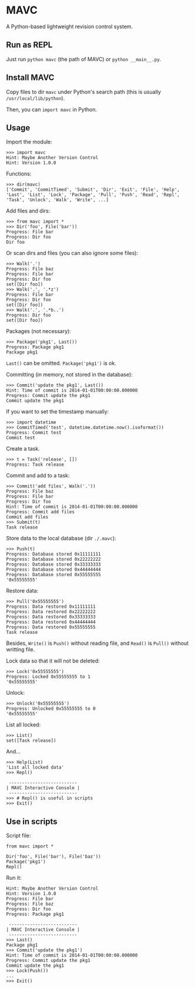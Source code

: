 MAVC
====

A Python-based lightweight revision control system.

Run as REPL
----

Just run `python mavc` (the path of MAVC) or `python __main__.py`.

Install MAVC
----

Copy files to dir `mavc` under Python's search path (this is usually `/usr/local/lib/python`).

Then, you can `import mavc` in Python.

Usage
----

Import the module:

    >>> import mavc
    Hint: Maybe Another Version Control
    Hint: Version 1.0.0

Functions:

    >>> dir(mavc)
    ['Commit', 'CommitTimed', 'Submit', 'Dir', 'Exit', 'File', 'Help', 'Last', 'List', 'Lock', 'Package', 'Pull', 'Push', 'Read', 'Repl', 'Task', 'Unlock', 'Walk', 'Write', ...]

Add files and dirs:

    >>> from mavc import *
    >>> Dir('foo', File('bar'))
    Progress: File bar
    Progress: Dir foo
    Dir foo

Or scan dirs and files (you can also ignore some files):

    >>> Walk('.')
    Progress: File baz
    Progress: File bar
    Progress: Dir foo
    set([Dir foo])
    >>> Walk('.', '.*z')
    Progress: File bar
    Progress: Dir foo
    set([Dir foo])
    >>> Walk('.', '.*b..')
    Progress: Dir foo
    set([Dir foo])

Packages (not necessary):

    >>> Package('pkg1', Last())
    Progress: Package pkg1
    Package pkg1

`Last()` can be omitted. `Package('pkg1')` is ok.

Committing (in memory, not stored in the database):

    >>> Commit('update the pkg1', Last())
    Hint: Time of commit is 2014-01-01T00:00:00.000000
    Progress: Commit update the pkg1
    Commit update the pkg1

If you want to set the timestamp manually:

    >>> import datetime
    >>> CommitTimed('test', datetime.datetime.now().isoformat())
    Progress: Commit test
    Commit test

Create a task.

    >>> t = Task('release', [])
    Progress: Task release

Commit and add to a task:

    >>> Commit('add files', Walk('.'))
    Progress: File baz
    Progress: File bar
    Progress: Dir foo
    Hint: Time of commit is 2014-01-01T00:00:00.000000
    Progress: Commit add files
    Commit add files
    >>> Submit(t)
    Task release

Store data to the local database (dir `./.mavc`):

    >>> Push(t)
    Progress: Database stored 0x11111111
    Progress: Database stored 0x22222222
    Progress: Database stored 0x33333333
    Progress: Database stored 0x44444444
    Progress: Database stored 0x55555555
    '0x55555555'

Restore data:

    >>> Pull('0x55555555')
    Progress: Data restored 0x11111111
    Progress: Data restored 0x22222222
    Progress: Data restored 0x33333333
    Progress: Data restored 0x44444444
    Progress: Data restored 0x55555555
    Task release

Besides, `Write()` is `Push()` without reading file, and `Read()` is `Pull()` without writting file.

Lock data so that it will not be deleted:

    >>> Lock('0x55555555')
    Progress: Locked 0x55555555 to 1
    '0x55555555'

Unlock:

    >>> Unlock('0x55555555')
    Progress: Unlocked 0x55555555 to 0
    '0x55555555'

List all locked:

    >>> List()
    set([Task release])

And...

    >>> Help(List)
    'List all locked data'
    >>> Repl()
    
     --------------------------
    | MAVC Interactive Console |
     --------------------------
    >>> # Repl() is useful in scripts
    >>> Exit()

Use in scripts
----

Script file:

    from mavc import *
    
    Dir('foo', File('bar'), File('baz'))
    Package('pkg1')
    Repl()

Run it:

    Hint: Maybe Another Version Control
    Hint: Version 1.0.0
    Progress: File bar
    Progress: File baz
    Progress: Dir foo
    Progress: Package pkg1
    
     --------------------------
    | MAVC Interactive Console |
     --------------------------
    >>> Last()
    Package pkg1
    >>> Commit('update the pkg1')
    Hint: Time of commit is 2014-01-01T00:00:00.000000
    Progress: Commit update the pkg1
    Commit update the pkg1
    >>> Lock(Push())
    ...
    >>> Exit()
